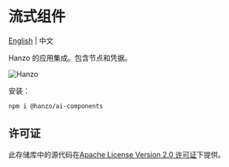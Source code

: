 <!-- markdownlint-disable MD030 -->

# 流式组件

[English](./README.md) | 中文

Hanzo 的应用集成。包含节点和凭据。

![Hanzo](https://github.com/HanzoAI/Hanzo/blob/main/images/hanzo.gif?raw=true)

安装：

```bash
npm i @hanzo/ai-components
```

## 许可证

此存储库中的源代码在[Apache License Version 2.0 许可证](https://github.com/HanzoAI/Hanzo/blob/master/LICENSE.md)下提供。
